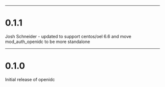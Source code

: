----
# 0.1.1

Josh Schneider - updated to support centos/oel 6.6 and move mod_auth_openidc to be more standalone

----
# 0.1.0

Initial release of openidc
